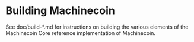 Building Machinecoin
================

See doc/build-*.md for instructions on building the various
elements of the Machinecoin Core reference implementation of Machinecoin.
